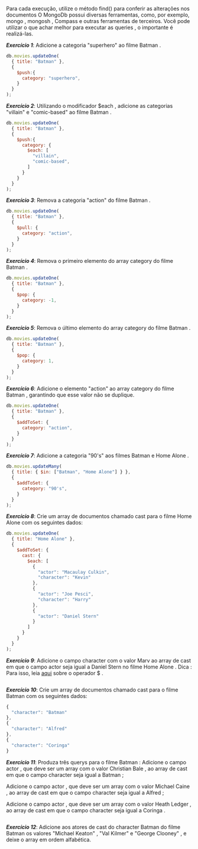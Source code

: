 Para cada execução, utilize o método find() para conferir as alterações nos documentos
O MongoDb possui diversas ferramentas, como, por exemplo, mongo , mongosh , Compass e outras ferramentas de terceiros. Você pode utilizar o que achar melhor para executar as queries , o importante é realizá-las.

***Exercício 1***: Adicione a categoria "superhero" ao filme Batman .
```javascript
db.movies.updateOne(
  { title: "Batman" },
  {
    $push:{
      category: "superhero",
    }
  }
);
```

***Exercício 2***: Utilizando o modificador $each , adicione as categorias "villain" e "comic-based" ao filme Batman .
```javascript
db.movies.updateOne(
  { title: "Batman" },
  {
    $push:{
      category: {
        $each: [
          "villain",
          "comic-based",
        ]
      }
    }
  }
);
```

***Exercício 3***: Remova a categoria "action" do filme Batman .
```javascript
db.movies.updateOne(
  { title: "Batman" },
  {
    $pull: {
      category: "action",
    }
  }
);
```

***Exercício 4***: Remova o primeiro elemento do array category do filme Batman .
```javascript
db.movies.updateOne(
  { title: "Batman" },
  {
    $pop: {
      category: -1,
    }
  }
);
```

***Exercício 5***: Remova o último elemento do array category do filme Batman .
```javascript
db.movies.updateOne(
  { title: "Batman" },
  {
    $pop: {
      category: 1,
    }
  }
);
```

***Exercício 6***: Adicione o elemento "action" ao array category do filme Batman , garantindo que esse valor não se duplique.
```javascript
db.movies.updateOne(
  { title: "Batman" },
  {
    $addToSet: {
      category: "action",
    }
  }
);
```

***Exercício 7***: Adicione a categoria "90's" aos filmes Batman e Home Alone .
```javascript
db.movies.updateMany(
  { title: { $in: ["Batman", "Home Alone"] } },
  {
    $addToSet: {
      category: "90's",
    }
  }
);
```

***Exercício 8***: Crie um array de documentos chamado cast para o filme Home Alone com os seguintes dados:
```javascript
db.movies.updateOne(
  { title: "Home Alone" },
  {
    $addToSet: {
      cast: {
        $each: [
          {
            "actor": "Macaulay Culkin",
            "character": "Kevin"
          },
          {
            "actor": "Joe Pesci",
            "character": "Harry"
          },
          {
            "actor": "Daniel Stern"
          }
        ]
      }
    }
  }
);
```

***Exercício 9***: Adicione o campo character com o valor Marv ao array de cast em que o campo actor seja igual a Daniel Stern no filme Home Alone .
Dica : Para isso, leia [aqui](https://docs.mongodb.com/manual/reference/operator/update/positional/) sobre o operador $ .
```javascript

```

***Exercício 10***: Crie um array de documentos chamado cast para o filme Batman com os seguintes dados:
```javascript
{
  "character": "Batman"
},
{
  "character": "Alfred"
},
{
  "character": "Coringa"
}
```


***Exercício 11***: Produza três querys para o filme Batman :
  Adicione o campo actor , que deve ser um array com o valor Christian Bale , ao array de cast em que o campo character seja igual a Batman ;

  Adicione o campo actor , que deve ser um array com o valor Michael Caine , ao array de cast em que o campo character seja igual a Alfred ;
  
  Adicione o campo actor , que deve ser um array com o valor Heath Ledger , ao array de cast em que o campo character seja igual a Coringa .
```javascript

```

***Exercício 12***: Adicione aos atores de cast do character Batman do filme Batman os valores "Michael Keaton" , "Val Kilmer" e "George Clooney" , e deixe o array em ordem alfabética.
```javascript

```

